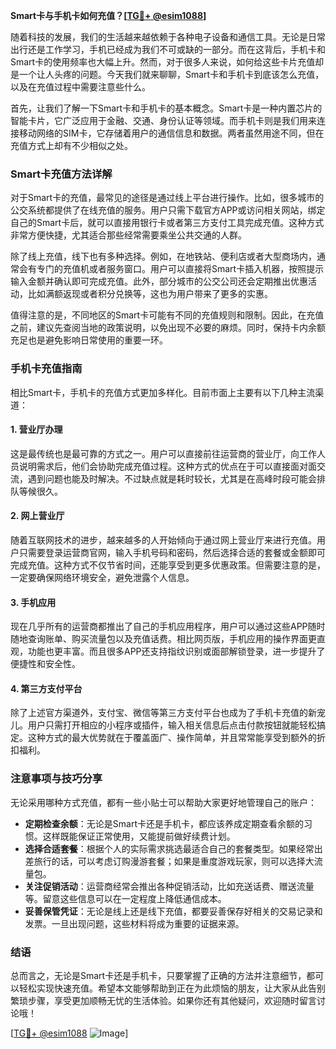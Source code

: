 **Smart卡与手机卡如何充值？[[TG💪+ @esim1088](https://t.me/s/esim1088)]**

随着科技的发展，我们的生活越来越依赖于各种电子设备和通信工具。无论是日常出行还是工作学习，手机已经成为我们不可或缺的一部分。而在这背后，手机卡和Smart卡的使用频率也大幅上升。然而，对于很多人来说，如何给这些卡片充值却是一个让人头疼的问题。今天我们就来聊聊，Smart卡和手机卡到底该怎么充值，以及在充值过程中需要注意些什么。

首先，让我们了解一下Smart卡和手机卡的基本概念。Smart卡是一种内置芯片的智能卡片，它广泛应用于金融、交通、身份认证等领域。而手机卡则是我们用来连接移动网络的SIM卡，它存储着用户的通信信息和数据。两者虽然用途不同，但在充值方式上却有不少相似之处。

### Smart卡充值方法详解

对于Smart卡的充值，最常见的途径是通过线上平台进行操作。比如，很多城市的公交系统都提供了在线充值的服务。用户只需下载官方APP或访问相关网站，绑定自己的Smart卡后，就可以直接用银行卡或者第三方支付工具完成充值。这种方式非常方便快捷，尤其适合那些经常需要乘坐公共交通的人群。

除了线上充值，线下也有多种选择。例如，在地铁站、便利店或者大型商场内，通常会有专门的充值机或者服务窗口。用户可以直接将Smart卡插入机器，按照提示输入金额并确认即可完成充值。此外，部分城市的公交公司还会定期推出优惠活动，比如满额返现或者积分兑换等，这也为用户带来了更多的实惠。

值得注意的是，不同地区的Smart卡可能有不同的充值规则和限制。因此，在充值之前，建议先查阅当地的政策说明，以免出现不必要的麻烦。同时，保持卡内余额充足也是避免影响日常使用的重要一环。

### 手机卡充值指南

相比Smart卡，手机卡的充值方式更加多样化。目前市面上主要有以下几种主流渠道：

#### 1. 营业厅办理
这是最传统也是最可靠的方式之一。用户可以直接前往运营商的营业厅，向工作人员说明需求后，他们会协助完成充值过程。这种方式的优点在于可以直接面对面交流，遇到问题也能及时解决。不过缺点就是耗时较长，尤其是在高峰时段可能会排队等候很久。

#### 2. 网上营业厅
随着互联网技术的进步，越来越多的人开始倾向于通过网上营业厅来进行充值。用户只需要登录运营商官网，输入手机号码和密码，然后选择合适的套餐或金额即可完成充值。这种方式不仅节省时间，还能享受到更多优惠政策。但需要注意的是，一定要确保网络环境安全，避免泄露个人信息。

#### 3. 手机应用
现在几乎所有的运营商都推出了自己的手机应用程序，用户可以通过这些APP随时随地查询账单、购买流量包以及充值话费。相比网页版，手机应用的操作界面更直观，功能也更丰富。而且很多APP还支持指纹识别或面部解锁登录，进一步提升了便捷性和安全性。

#### 4. 第三方支付平台
除了上述官方渠道外，支付宝、微信等第三方支付平台也成为了手机卡充值的新宠儿。用户只需打开相应的小程序或插件，输入相关信息后点击付款按钮就能轻松搞定。这种方式的最大优势就在于覆盖面广、操作简单，并且常常能享受到额外的折扣福利。

### 注意事项与技巧分享

无论采用哪种方式充值，都有一些小贴士可以帮助大家更好地管理自己的账户：

- **定期检查余额**：无论是Smart卡还是手机卡，都应该养成定期查看余额的习惯。这样既能保证正常使用，又能提前做好续费计划。
- **选择合适套餐**：根据个人的实际需求挑选最适合自己的套餐类型。如果经常出差旅行的话，可以考虑订购漫游套餐；如果是重度游戏玩家，则可以选择大流量包。
- **关注促销活动**：运营商经常会推出各种促销活动，比如充送话费、赠送流量等。留意这些信息可以在一定程度上降低通信成本。
- **妥善保管凭证**：无论是线上还是线下充值，都要妥善保存好相关的交易记录和发票。一旦出现问题，这些材料将成为重要的证据来源。

### 结语

总而言之，无论是Smart卡还是手机卡，只要掌握了正确的方法并注意细节，都可以轻松实现快速充值。希望本文能够帮助到正在为此烦恼的朋友，让大家从此告别繁琐步骤，享受更加顺畅无忧的生活体验。如果你还有其他疑问，欢迎随时留言讨论哦！

[[TG💪+ @esim1088](https://t.me/s/esim1088) ![Image](https://i.postimg.cc/4NQfJmqS/Snipaste-2025-05-13-00-14-12.png)]